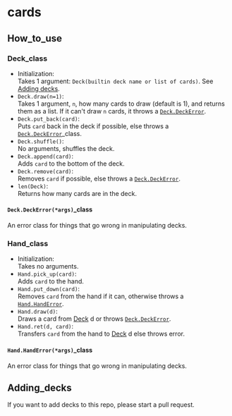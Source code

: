 # cards

## How_to_use

### Deck_class

 * Initialization: <br />
 Takes 1 argument: `Deck(builtin deck name or list of cards)`. See [Adding decks](#Adding_decks).
 * `Deck.draw(n=1)`: <br />
 Takes 1 argument, `n`, how many cards to draw (default is 1), and returns them as a list. If it can't draw `n` cards, it throws a [`Deck.DeckError`](#`Deck.DeckError(*args)`_class).
 * `Deck.put_back(card)`: <br />
 Puts `card` back in the deck if possible, else throws a [`Deck.DeckError`](#`Deck.DeckError(*args)`)_class.
 * `Deck.shuffle()`: <br />
 No arguments, shuffles the deck.
 * `Deck.append(card)`: <br />
 Adds `card` to the bottom of the deck.
 * `Deck.remove(card)`: <br />
 Removes `card` if possible, else throws a [`Deck.DeckError`](#`Deck.DeckError(*args)`_class).
 * `len(Deck)`: <br />
 Returns how many cards are in the deck.

#### `Deck.DeckError(*args)`_class

An error class for things that go wrong in manipulating decks.
### Hand_class

 * Initialization: <br />
 Takes no arguments.
 * `Hand.pick_up(card)`: <br />
 Adds `card` to the hand.
 * `Hand.put_down(card)`: <br />
 Removes `card` from the hand if it can, otherwise throws a [`Hand.HandError`](#`Hand.HandError(*args)`_class).
 * `Hand.draw(d)`: <br />
 Draws a card from [Deck](#Deck_class) d or throws [`Deck.DeckError`](#`Deck.DeckError(*args)`_class).
 * `Hand.ret(d, card)`: <br />
 Transfers `card` from the hand to [Deck](#Deck_class) d else throws error.

#### `Hand.HandError(*args)`_class
An error class for things that go wrong in manipulating decks.

## Adding_decks
If you want to add decks to this repo, please start a pull request.
